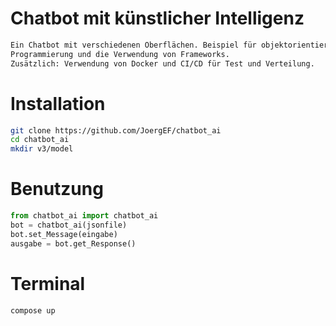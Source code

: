 # Chatbot mit künstlicher Intelligenz

```bash
Ein Chatbot mit verschiedenen Oberflächen. Beispiel für objektorientierte 
Programmierung und die Verwendung von Frameworks.
Zusätzlich: Verwendung von Docker und CI/CD für Test und Verteilung.
```

# Installation

```bash
git clone https://github.com/JoergEF/chatbot_ai
cd chatbot_ai
mkdir v3/model
```

# Benutzung

```python
from chatbot_ai import chatbot_ai
bot = chatbot_ai(jsonfile)
bot.set_Message(eingabe)
ausgabe = bot.get_Response()
```
# Terminal

```bash
compose up
```
